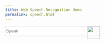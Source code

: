 ```yaml
---
title: Web Speech Recognition Demo
permalink: speech.html
---
```


<!-- CSS Styles -->
<style>
  .speech {border: 1px solid #DDD; width: 300px; padding: 0; margin: 0}
  .speech input {border: 0; width: 240px; display: inline-block; height: 30px;}
  .speech img {float: right; width: 40px }
</style>

<!-- Search Form -->
<form id="labnol" method="get" action="https://www.google.com/search">
  <div class="speech">
    <input type="text" name="q" id="transcript" placeholder="Speak" />
    <img onclick="startDictation()" src="//i.imgur.com/cHidSVu.gif" />
  </div>
</form>

<!-- HTML5 Speech Recognition API -->
<script>
  function startDictation() {

    if (window.hasOwnProperty('webkitSpeechRecognition')) {

      var recognition = new webkitSpeechRecognition();

      recognition.continuous = false;
      recognition.interimResults = false;

      recognition.lang = "en-US";
      recognition.start();

      recognition.onresult = function(e) {
        document.getElementById('transcript').value
                                 = e.results[0][0].transcript;
        recognition.stop();
        document.getElementById('labnol').submit();
      };

      recognition.onerror = function(e) {
        recognition.stop();
      }

    }
  }
</script>

